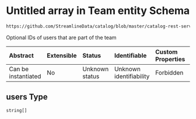 # Untitled array in Team entity Schema

```txt
https://github.com/StreamlineData/catalog/blob/master/catalog-rest-service/src/main/resources/json/schema/api/teams/createTeam.json#/properties/users
```

Optional IDs of users that are part of the team

| Abstract            | Extensible | Status         | Identifiable            | Custom Properties | Additional Properties | Access Restrictions | Defined In                                                                  |
| :------------------ | :--------- | :------------- | :---------------------- | :---------------- | :-------------------- | :------------------ | :-------------------------------------------------------------------------- |
| Can be instantiated | No         | Unknown status | Unknown identifiability | Forbidden         | Allowed               | none                | [createTeam.json*](../out/api/teams/createTeam.json "open original schema") |

## users Type

`string[]`
